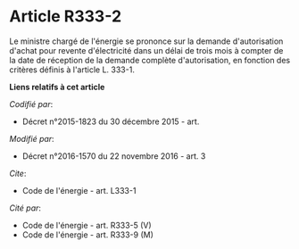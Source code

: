 # Article R333-2

Le ministre chargé de l'énergie se prononce sur la demande d'autorisation d'achat pour revente d'électricité dans un délai de
trois mois à compter de la date de réception de la demande complète d'autorisation, en fonction des critères définis à
l'article L. 333-1.

**Liens relatifs à cet article**

_Codifié par_:

  - Décret n°2015-1823 du 30 décembre 2015 - art.

_Modifié par_:

  - Décret n°2016-1570 du 22 novembre 2016 - art. 3

_Cite_:

  - Code de l'énergie - art. L333-1

_Cité par_:

  - Code de l'énergie - art. R333-5 (V)
  - Code de l'énergie - art. R333-9 (M)
